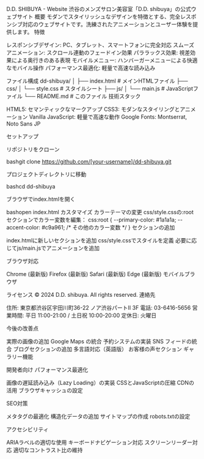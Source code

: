 D.D. SHIBUYA - Website
渋谷のメンズサロン美容室「D.D. shibuya」の公式ウェブサイト
概要
モダンでスタイリッシュなデザインを特徴とする、完全レスポンシブ対応のウェブサイトです。洗練されたアニメーションとユーザー体験を提供します。
特徴

レスポンシブデザイン: PC、タブレット、スマートフォンに完全対応
スムーズアニメーション: スクロール連動のフェードイン効果
パララックス効果: 視差効果による奥行きのある表現
モバイルメニュー: ハンバーガーメニューによる快適なモバイル操作
パフォーマンス最適化: 軽量で高速な読み込み

ファイル構成
dd-shibuya/
│
├── index.html          # メインHTMLファイル
├── css/
│   └── style.css      # スタイルシート
├── js/
│   └── main.js        # JavaScriptファイル
└── README.md          # このファイル
技術スタック

HTML5: セマンティックなマークアップ
CSS3: モダンなスタイリングとアニメーション
Vanilla JavaScript: 軽量で高速な動作
Google Fonts: Montserrat, Noto Sans JP

セットアップ

リポジトリをクローン

bashgit clone https://github.com/[your-username]/dd-shibuya.git

プロジェクトディレクトリに移動

bashcd dd-shibuya

ブラウザでindex.htmlを開く

bashopen index.html
カスタマイズ
カラーテーマの変更
css/style.cssの:rootセクションでカラー変数を編集：
css:root {
    --primary-color: #1a1a1a;
    --accent-color: #c9a961;
    /* その他のカラー変数 */
}
セクションの追加

index.htmlに新しいセクションを追加
css/style.cssでスタイルを定義
必要に応じてjs/main.jsでアニメーションを追加

ブラウザ対応

Chrome (最新版)
Firefox (最新版)
Safari (最新版)
Edge (最新版)
モバイルブラウザ

ライセンス
© 2024 D.D. shibuya. All rights reserved.
連絡先

住所: 東京都渋谷区宇田川町36-22 ノア渋谷パートⅡ 3F
電話: 03-6416-5656
営業時間: 平日 11:00-21:00 / 土日祝 10:00-20:00
定休日: 火曜日

今後の改善点

 実際の画像の追加
 Google Maps の統合
 予約システムの実装
 SNS フィードの統合
 ブログセクションの追加
 多言語対応（英語版）
 お客様の声セクション
 ギャラリー機能

開発者向け
パフォーマンス最適化

画像の遅延読み込み（Lazy Loading）の実装
CSSとJavaScriptの圧縮
CDNの活用
ブラウザキャッシュの設定

SEO対策

メタタグの最適化
構造化データの追加
サイトマップの作成
robots.txtの設定

アクセシビリティ

ARIAラベルの適切な使用
キーボードナビゲーション対応
スクリーンリーダー対応
適切なコントラスト比の維持
